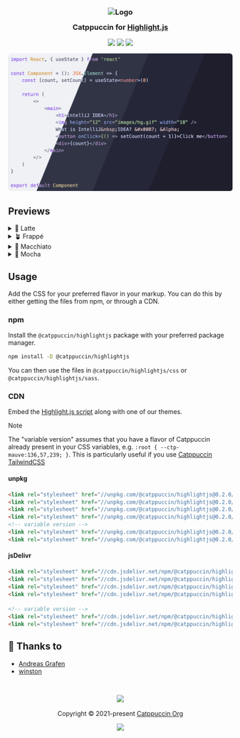 <h3 align="center">
	<img src="https://raw.githubusercontent.com/catppuccin/catppuccin/main/assets/logos/exports/1544x1544_circle.png" width="100" alt="Logo"/><br/>
	<img src="https://raw.githubusercontent.com/catppuccin/catppuccin/main/assets/misc/transparent.png" height="30" width="0px"/>
	Catppuccin for <a href="https://github.com/highlightjs/highlight.js">Highlight.js</a>
	<img src="https://raw.githubusercontent.com/catppuccin/catppuccin/main/assets/misc/transparent.png" height="30" width="0px"/>
</h3>

<p align="center">
	<a href="https://github.com/catppuccin/highlightjs/stargazers"><img src="https://img.shields.io/github/stars/catppuccin/highlightjs?colorA=363a4f&colorB=b7bdf8&style=for-the-badge"></a>
	<a href="https://github.com/catppuccin/highlightjs/issues"><img src="https://img.shields.io/github/issues/catppuccin/highlightjs?colorA=363a4f&colorB=f5a97f&style=for-the-badge"></a>
	<a href="https://github.com/catppuccin/highlightjs/contributors"><img src="https://img.shields.io/github/contributors/catppuccin/highlightjs?colorA=363a4f&colorB=a6da95&style=for-the-badge"></a>
</p>

<p align="center">
	<img src="assets/preview.webp"/>
</p>

## Previews

<details>
<summary>🌻 Latte</summary>
<img src="assets/latte.webp"/>
</details>
<details>
<summary>🪴 Frappé</summary>
<img src="assets/frappe.webp"/>
</details>
<details>
<summary>🌺 Macchiato</summary>
<img src="assets/macchiato.webp"/>
</details>
<details>
<summary>🌿 Mocha</summary>
<img src="assets/mocha.webp"/>
</details>

## Usage

Add the CSS for your preferred flavor in your markup. You can do this by either getting the files from npm, or through a CDN.

### npm

Install the `@catppuccin/highlightjs` package with your preferred package manager.

```bash
npm install -D @catppuccin/highlightjs
```

You can then use the files in `@catppuccin/highlightjs/css` or `@catppuccin/highlightjs/sass`.

### CDN

Embed the [Highlight.js script](https://highlightjs.org/download/) along with one of our themes.

> [!NOTE]
> The "variable version" assumes that you have a flavor of Catppuccin already present in your CSS variables, e.g. `:root { --ctp-mauve:136,57,239; }`.
> This is particularly useful if you use [Catppuccin TailwindCSS](https://github.com/catppuccin/tailwindcss)

<!-- x-release-please-start-version -->

#### unpkg

```html
<link rel="stylesheet" href="//unpkg.com/@catppuccin/highlightjs@0.2.0/css/catppuccin-latte.css">
<link rel="stylesheet" href="//unpkg.com/@catppuccin/highlightjs@0.2.0/css/catppuccin-frappe.css">
<link rel="stylesheet" href="//unpkg.com/@catppuccin/highlightjs@0.2.0/css/catppuccin-macchiato.css">
<link rel="stylesheet" href="//unpkg.com/@catppuccin/highlightjs@0.2.0/css/catppuccin-mocha.css">
<!-- variable version -->
<link rel="stylesheet" href="//unpkg.com/@catppuccin/highlightjs@0.2.0/css/catppuccin.variables.css">
<link rel="stylesheet" href="//unpkg.com/@catppuccin/highlightjs@0.2.0/css/catppuccin.variables.important.css">
```

#### jsDelivr

```html
<link rel="stylesheet" href="//cdn.jsdelivr.net/npm/@catppuccin/highlightjs@0.2.0/css/catppuccin-latte.css">
<link rel="stylesheet" href="//cdn.jsdelivr.net/npm/@catppuccin/highlightjs@0.2.0/css/catppuccin-frappe.css">
<link rel="stylesheet" href="//cdn.jsdelivr.net/npm/@catppuccin/highlightjs@0.2.0/css/catppuccin-macchiato.css">
<link rel="stylesheet" href="//cdn.jsdelivr.net/npm/@catppuccin/highlightjs@0.2.0/css/catppuccin-mocha.css">

<!-- variable version -->
<link rel="stylesheet" href="//cdn.jsdelivr.net/npm/@catppuccin/highlightjs@0.2.0/css/catppuccin.variables.css">
<link rel="stylesheet" href="//cdn.jsdelivr.net/npm/@catppuccin/highlightjs@0.2.0/css/catppuccin.variables.important.css">
```

<!-- x-release-please-end -->

## 💝 Thanks to

- [Andreas Grafen](https://github.com/andreasgrafen)
- [winston](https://github.com/nekowinston)

&nbsp;

<p align="center">
	<img src="https://raw.githubusercontent.com/catppuccin/catppuccin/main/assets/footers/gray0_ctp_on_line.svg?sanitize=true" />
</p>

<p align="center">
	Copyright &copy; 2021-present <a href="https://github.com/catppuccin" target="_blank">Catppuccin Org</a>
</p>

<p align="center">
	<a href="https://github.com/catppuccin/catppuccin/blob/main/LICENSE"><img src="https://img.shields.io/static/v1.svg?style=for-the-badge&label=License&message=MIT&logoColor=d9e0ee&colorA=363a4f&colorB=b7bdf8"/></a>
</p>
